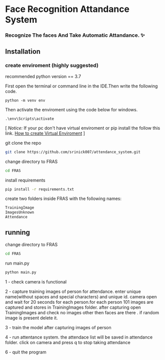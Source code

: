 # Face Recognition Attandance System

### Recognize The faces And Take Automatic Attandance. :sparkles:

## Installation

### create enviroment (highly suggested)

recommended python version == 3.7

First open the terminal or command line in the IDE.Then write the following code.
```
python -m venv env
```
Then activate the enviroment using the code below for windows.
```
.\env\Scripts\activate
```
[ *Notice:*
If your pc don't have virtual enviroment or pip install the follow this link.
[How to create Virtual Enviroment](https://packaging.python.org/guides/installing-using-pip-and-virtual-environments/) ]

git clone the repo

```bash
git clone https://github.com/srinick007/attendance_system.git
```

change directory to FRAS

```bash
cd FRAS
```

install requirements
```bash
pip install -r requirements.txt
```

create two folders inside FRAS with the following names:

```bash
TrainingImage
ImagesUnknown
Attendance
```


## running

change directory to FRAS
```bash
cd FRAS
```
run main.py

```bash
python main.py
```


1 - check camera is functional

2 - capture training images of person for attendance. enter unique name(without spaces and special characters) and unique id.
    camera open and wait for 20 seconds for each person.for each person 101 images are captured and stores in TrainingImages folder. after capturing open TrainingImages and check no images other then faces are there . if random image is present delete it.

3 - train the model after capturing images of person

4 - run attentance system. the attendace list will be saved in attendance folder. click on camera and press q to stop taking attendance

6 - quit the program

